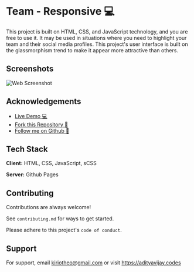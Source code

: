 
# Team - Responsive 💻

This project is built on HTML, CSS, and JavaScript technology, and you are free to use it. It may be used in situations where you need to highlight your team and their social media profiles. This project's user interface is built on the glassmorphism trend to make it appear more attractive than others.

## Screenshots

![Web Screenshot](/assets1/img/about.png)


## Acknowledgements

 - [Live Demo 💻](https://kiriotheo.github.io/team-responsive/)
 - [Fork this Repository 🍴](https://github.com/kiriotheo/team-responsive/fork)
 - [Follow me on Github 📄](https://github.com/kiriotheo)


## Tech Stack

**Client:** HTML, CSS, JavaScript, sCSS

**Server:** Github Pages


## Contributing

Contributions are always welcome!

See `contributing.md` for ways to get started.

Please adhere to this project's `code of conduct`.


## Support

For support, email kiriotheo@gmail.com or visit https://adityavijay.codes

